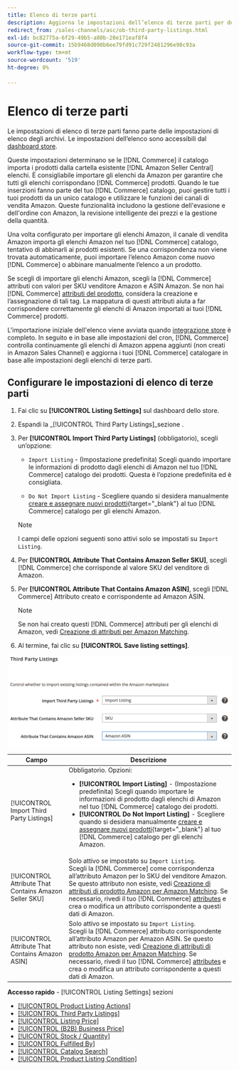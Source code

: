 ```yaml
---
title: Elenco di terze parti
description: Aggiorna le impostazioni dell’elenco di terze parti per determinare se il catalogo Commerce importa prodotti dagli elenchi Amazon Seller Central esistenti.
redirect_from: /sales-channels/asc/ob-third-party-listings.html
exl-id: bc82775a-6f29-49b5-a80b-20e171eaf8f4
source-git-commit: 15b9468d090b6ee79fd91c729f2481296e98c93a
workflow-type: tm+mt
source-wordcount: '519'
ht-degree: 0%

---
```


# Elenco di terze parti

Le impostazioni di elenco di terze parti fanno parte delle impostazioni di elenco degli archivi. Le impostazioni dell’elenco sono accessibili dal [dashboard store](./amazon-store-dashboard.md).

Queste impostazioni determinano se le [!DNL Commerce] il catalogo importa i prodotti dalla cartella esistente [!DNL Amazon Seller Central] elenchi. È consigliabile importare gli elenchi da Amazon per garantire che tutti gli elenchi corrispondano [!DNL Commerce] prodotti. Quando le tue inserzioni fanno parte del tuo [!DNL Commerce] catalogo, puoi gestire tutti i tuoi prodotti da un unico catalogo e utilizzare le funzioni dei canali di vendita Amazon. Queste funzionalità includono la gestione dell&#39;evasione e dell&#39;ordine con Amazon, la revisione intelligente dei prezzi e la gestione della quantità.

Una volta configurato per importare gli elenchi Amazon, il canale di vendita Amazon importa gli elenchi Amazon nel tuo [!DNL Commerce] catalogo, tentativo di abbinarli ai prodotti esistenti. Se una corrispondenza non viene trovata automaticamente, puoi importare l’elenco Amazon come nuovo [!DNL Commerce] o abbinare manualmente l’elenco a un prodotto.

Se scegli di importare gli elenchi Amazon, scegli la [!DNL Commerce] attributi con valori per SKU venditore Amazon e ASIN Amazon. Se non hai [!DNL Commerce] [attributi del prodotto](./ob-creating-magento-attributes.md), considera la creazione e l’assegnazione di tali tag. La mappatura di questi attributi aiuta a far corrispondere correttamente gli elenchi di Amazon importati ai tuoi [!DNL Commerce] prodotti.

L&#39;importazione iniziale dell&#39;elenco viene avviata quando [integrazione store](./store-integration.md) è completo. In seguito e in base alle impostazioni del cron, [!DNL Commerce] controlla continuamente gli elenchi di Amazon appena aggiunti (non creati in Amazon Sales Channel) e aggiorna i tuoi [!DNL Commerce] catalogare in base alle impostazioni degli elenchi di terze parti.

## Configurare le impostazioni di elenco di terze parti

1. Fai clic su **[!UICONTROL Listing Settings]** sul dashboard dello store.

1. Espandi la _[!UICONTROL Third Party Listings]_sezione .

1. Per **[!UICONTROL Import Third Party Listings]** (obbligatorio), scegli un’opzione:

   - `Import Listing` - (Impostazione predefinita) Scegli quando importare le informazioni di prodotto dagli elenchi di Amazon nel tuo [!DNL Commerce] catalogo dei prodotti. Questa è l’opzione predefinita ed è consigliata.

   - `Do Not Import Listing` - Scegliere quando si desidera manualmente [creare e assegnare nuovi prodotti](https://docs.magento.com/user-guide/catalog/products.html){target=&quot;_blank&quot;} al tuo [!DNL Commerce] catalogo per gli elenchi Amazon.
   >[!NOTE]
   >I campi delle opzioni seguenti sono attivi solo se impostati su `Import Listing`.

1. Per **[!UICONTROL Attribute That Contains Amazon Seller SKU]**, scegli [!DNL Commerce] che corrisponde al valore SKU del venditore di Amazon.

1. Per **[!UICONTROL Attribute That Contains Amazon ASIN]**, scegli [!DNL Commerce] Attributo creato e corrispondente ad Amazon ASIN.

   >[!NOTE]
   >Se non hai creato questi [!DNL Commerce] attributi per gli elenchi di Amazon, vedi [Creazione di attributi per Amazon Matching](./ob-creating-magento-attributes.md).

1. Al termine, fai clic su **[!UICONTROL Save listing settings]**.

![Elenco di terzi](assets/amazon-third-party-listings.png)

| Campo | Descrizione |
|---|---|
| [!UICONTROL Import Third Party Listings] | Obbligatorio. Opzioni:<ul><li>**[!UICONTROL Import Listing]** - (Impostazione predefinita) Scegli quando importare le informazioni di prodotto dagli elenchi di Amazon nel tuo [!DNL Commerce] catalogo dei prodotti. </li><li>**[!UICONTROL Do Not Import Listing]** - Scegliere quando si desidera manualmente [creare e assegnare nuovi prodotti](https://docs.magento.com/user-guide/catalog/products.html){target=&quot;_blank&quot;} al tuo [!DNL Commerce] catalogo per gli elenchi Amazon.</li></ul> |
| [!UICONTROL Attribute That Contains Amazon Seller SKU] | Solo attivo se impostato su `Import Listing`.<br>Scegli la [!DNL Commerce] come corrispondenza all’attributo Amazon per lo SKU del venditore Amazon. Se questo attributo non esiste, vedi [Creazione di attributi di prodotto Amazon per Amazon Matching](./ob-creating-magento-attributes.md). Se necessario, rivedi il tuo [!DNL Commerce] [attributes](./managing-attributes.md) e crea o modifica un attributo corrispondente a questi dati di Amazon. |
| [!UICONTROL Attribute That Contains Amazon ASIN] | Solo attivo se impostato su `Import Listing`.<br>Scegli la [!DNL Commerce] attributo corrispondente all’attributo Amazon per Amazon ASIN. Se questo attributo non esiste, vedi [Creazione di attributi di prodotto Amazon per Amazon Matching](./ob-creating-magento-attributes.md). Se necessario, rivedi il tuo [!DNL Commerce] [attributes](./managing-attributes.md) e crea o modifica un attributo corrispondente a questi dati di Amazon. |

**Accesso rapido** - [!UICONTROL Listing Settings] sezioni

- [[!UICONTROL Product Listing Actions]](./product-listing-actions.md)
- [[!UICONTROL Third Party Listings]](./third-party-listing-settings.md)
- [[!UICONTROL Listing Price]](./listing-price.md)
- [[!UICONTROL (B2B) Business Price]](./business-pricing.md)
- [[!UICONTROL Stock / Quantity]](./stock-quantity.md)
- [[!UICONTROL Fulfilled By]](./fulfilled-by.md)
- [[!UICONTROL Catalog Search]](./catalog-search.md)
- [[!UICONTROL Product Listing Condition]](./product-listing-condition.md)
